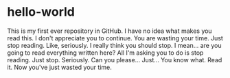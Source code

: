 # hello-world
This is my first ever repository in GitHub.
I have no idea what makes you read this.
I don't appreciate you to continue.
You are wasting your time.
Just stop reading.
Like, seriously.
I really think you should stop.
I mean... are you going to read everything written here?
All I'm asking you to do is stop reading.
Just stop.
Seriously.
Can you please...
Just...
You know what. Read it.
Now you've just wasted your time.

